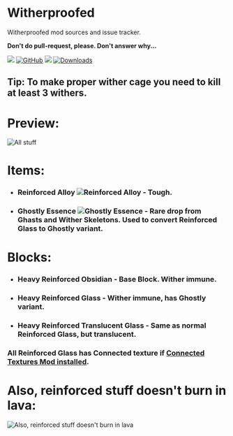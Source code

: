 # Witherproofed
Witherproofed mod sources and issue tracker.

**Don't do pull-request, please. Don't answer why...**

[![](https://cf.way2muchnoise.eu/title/463624.svg)](https://www.curseforge.com/minecraft/mc-mods/witherproofed) [![GitHub](https://img.shields.io/github/license/Sajeyson/Witherproofed)](https://github.com/Sajeyson/Witherproofed/blob/1.17.1/LICENSE) [![](https://cf.way2muchnoise.eu/versions/463624.svg)](https://www.curseforge.com/minecraft/mc-mods/witherproofed) [![Downloads](https://cf.way2muchnoise.eu/full_463624_downloads.svg)](https://www.curseforge.com/minecraft/mc-mods/witherproofed/files)

## Tip: To make proper wither cage you need to kill at least 3 withers.

# Preview:

![All stuff](https://i.imgur.com/zsVNRsd.png)

# Items:

- ### Reinforced Alloy ![Reinforced Alloy](https://github.com/Sajeyson/Witherproofed/blob/1.17.1/src/main/resources/assets/witherproofed/textures/item/reinforced_alloy.png?raw=true) - Tough.
- ### Ghostly Essence ![Ghostly Essence](https://github.com/Sajeyson/Witherproofed/blob/1.17.1/src/main/resources/assets/witherproofed/textures/item/ghostly_essence.png?raw=true) - Rare drop from Ghasts and Wither Skeletons. Used to convert Reinforced Glass to Ghostly variant.

# Blocks: 

- ### Heavy Reinforced Obsidian - Base Block. Wither immune.
- ### Heavy Reinforced Glass - Wither immune, has Ghostly variant.
- ### Heavy Reinforced Translucent Glass - Same as normal Reinforced Glass, but translucent.

### All Reinforced Glass has Connected texture if [Connected Textures Mod installed](https://www.curseforge.com/minecraft/mc-mods/ctm).

# Also, reinforced stuff doesn't burn in lava:
![Also, reinforced stuff doesn't burn in lava](https://i.imgur.com/DBZ68hI.png)

